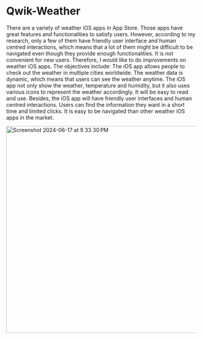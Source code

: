 # Qwik-Weather
There are a variety of weather iOS apps in App Store. Those apps have great features and
functionalities to satisfy users. However, according to my research, only a few of them have
friendly user interface and human centred interactions, which means that a lot of them might be
difficult to be navigated even though they provide enough functionalities. It is not convenient
for new users.
Therefore, I would like to do improvements on weather iOS apps. The objectives include:
The iOS app allows people to check out the weather in multiple cities worldwide. The weather
data is dynamic, which means that users can see the weather anytime.
The iOS app not only show the weather, temperature and humidity, but it also uses various
icons to represent the weather accordingly. It will be easy to read and use.
Besides, the iOS app will have friendly user interfaces and human centred interactions. Users
can find the information they want in a short time and limited clicks. It is easy to be navigated
than other weather iOS apps in the market.

<img width="549" alt="Screenshot 2024-06-17 at 9 33 30 PM" src="https://github.com/yashovardhn/Qwik-Weather/assets/122148698/67179fae-d9fa-4755-9aba-b37e5bc2da7a">




